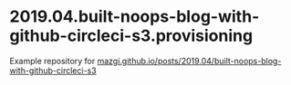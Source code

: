 # 2019.04.built-noops-blog-with-github-circleci-s3.provisioning

Example repository for [mazgi.github.io/posts/2019.04/built-noops-blog-with-github-circleci-s3](https://mazgi.github.io/posts/2019.04/built-noops-blog-with-github-circleci-s3/)
